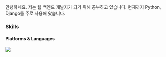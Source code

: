 안녕하세요. 저는 웹 백엔드 개발자가 되기 위해 공부하고 있습니다.
현재까지 Python, Django를 주로 사용해 왔습니다.


### Skills
#### Platforms & Languages
<img src="https://img.shields.io/badge/Android-3DDC84?style=flat-square&logo=Android&logoColor=white"/>

<!---
HQkim/HQkim is a ✨ special ✨ repository because its `README.md` (this file) appears on your GitHub profile.
You can click the Preview link to take a look at your changes.
--->
